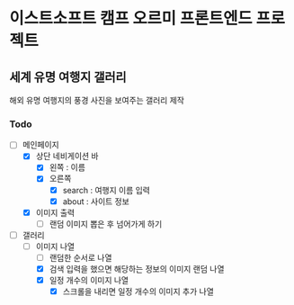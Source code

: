# 이스트소프트 캠프 오르미 프론트엔드 프로젝트
## 세계 유명 여행지 갤러리
해외 유명 여행지의 풍경 사진을 보여주는 갤러리 제작

### Todo
- [ ] 메인페이지
  - [X] 상단 네비게이션 바
    - [X] 왼쪽 : 이름
    - [X] 오른쪽
      - [X] search : 여행지 이름 입력
      - [X] about : 사이트 정보
  - [X] 이미지 출력
    - [ ] 랜덤 이미지 뽑은 후 넘어가게 하기

- [ ] 갤러리
  - [ ] 이미지 나열
    - [ ] 랜덤한 순서로 나열
    - [X] 검색 입력을 했으면 해당하는 정보의 이미지 랜덤 나열
    - [X] 일정 개수의 이미지 나열
      - [X] 스크롤을 내리면 일정 개수의 이미지 추가 나열
